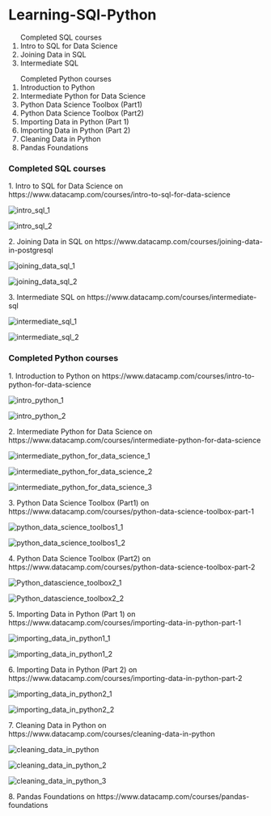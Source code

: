 # Learning-SQl-Python

<ol> Completed SQL courses
  <li> Intro to SQL for Data Science</li>
  <li> Joining Data in SQL </li>
  <li>Intermediate SQL </li>
</ol>
<ol>Completed Python courses
  <li>Introduction to Python</li>
  <li> Intermediate Python for Data Science </li>
  <li> Python Data Science Toolbox (Part1) </li>
  <li> Python Data Science Toolbox (Part2) </li>
  <li>Importing Data in Python (Part 1) </li>
  <li> Importing Data in Python (Part 2) </li>
  <li> Cleaning Data in Python </li>
  <li> Pandas Foundations </li>
  </ol>
  
  
  

### <b>Completed  SQL courses</b>
<p>1. Intro to SQL for Data Science on https://www.datacamp.com/courses/intro-to-sql-for-data-science </p>

![intro_sql_1](https://user-images.githubusercontent.com/9611160/53128879-95f44880-356e-11e9-9588-8c09491837d4.png)

![intro_sql_2](https://user-images.githubusercontent.com/9611160/53129125-6265ee00-356f-11e9-9d4c-3250a6be12bb.png)

<p> 2. Joining Data in SQL on https://www.datacamp.com/courses/joining-data-in-postgresql</p>

![joining_data_sql_1](https://user-images.githubusercontent.com/9611160/53127745-ee761680-356b-11e9-8cb6-98a2c88f0d52.png)

![joining_data_sql_2](https://user-images.githubusercontent.com/9611160/53128383-65f87580-356d-11e9-89b1-2710c0465fee.png)

<p> 3. Intermediate SQL on https://www.datacamp.com/courses/intermediate-sql</p>

![intermediate_sql_1](https://user-images.githubusercontent.com/9611160/53533508-d5d5a580-3b03-11e9-9e47-0683779506c6.png)

![intermediate_sql_2](https://user-images.githubusercontent.com/9611160/53533557-0289bd00-3b04-11e9-8af9-061e2547a745.png)


### <b>Completed  Python courses</b>
<p>1. Introduction to Python on https://www.datacamp.com/courses/intro-to-python-for-data-science</p>

![intro_python_1](https://user-images.githubusercontent.com/9611160/53769172-c5e30a80-3ee3-11e9-967d-472595b45524.png)

![intro_python_2](https://user-images.githubusercontent.com/9611160/53769228-f75bd600-3ee3-11e9-8964-3cb46fef02bc.png)

<p>2. Intermediate Python for Data Science on https://www.datacamp.com/courses/intermediate-python-for-data-science </p>


![intermediate_python_for_data_science_1](https://user-images.githubusercontent.com/9611160/54204210-6cc73800-44dc-11e9-9bbb-a300c3cc8294.png)

![intermediate_python_for_data_science_2](https://user-images.githubusercontent.com/9611160/54204211-6cc73800-44dc-11e9-8876-9c2e26f8850a.png)

![intermediate_python_for_data_science_3](https://user-images.githubusercontent.com/9611160/54204212-6cc73800-44dc-11e9-8a05-2d8e1aee3594.png)

<p> 3. Python Data Science Toolbox (Part1) on https://www.datacamp.com/courses/python-data-science-toolbox-part-1  </p>

![python_data_science_toolbos1_1](https://user-images.githubusercontent.com/9611160/54999921-02cd8900-4fda-11e9-858f-8277ead1a659.png)

![python_data_science_toolbos1_2](https://user-images.githubusercontent.com/9611160/54999923-03661f80-4fda-11e9-9a9e-6fa70e9b8912.png)

<p> 4. Python Data Science Toolbox (Part2) on https://www.datacamp.com/courses/python-data-science-toolbox-part-2</p>

![Python_datascience_toolbox2_1](https://user-images.githubusercontent.com/9611160/56607745-ee4cd280-6611-11e9-9c60-16db4ae5581f.png)

![Python_datascience_toolbox2_2](https://user-images.githubusercontent.com/9611160/56607748-eee56900-6611-11e9-8a89-b677e0e0558b.png)

<p> 5. Importing Data in Python (Part 1) on https://www.datacamp.com/courses/importing-data-in-python-part-1 </p>

![importing_data_in_python1_1](https://user-images.githubusercontent.com/9611160/56608588-c9f1f580-6613-11e9-869e-910e8e9c47c0.png)

![importing_data_in_python1_2](https://user-images.githubusercontent.com/9611160/56608589-c9f1f580-6613-11e9-9c9d-a9106eb8c38f.png)

<p> 6. Importing Data in Python (Part 2) on https://www.datacamp.com/courses/importing-data-in-python-part-2 </p>

![importing_data_in_python2_1](https://user-images.githubusercontent.com/9611160/56609473-dd9e5b80-6615-11e9-9a6a-778ce9bbbdd4.png)

![importing_data_in_python2_2](https://user-images.githubusercontent.com/9611160/56609475-dd9e5b80-6615-11e9-8761-3063ec97d4a4.png)

<p> 7. Cleaning Data in Python on https://www.datacamp.com/courses/cleaning-data-in-python </p>

![cleaning_data_in_python](https://user-images.githubusercontent.com/9611160/56610233-a466eb00-6617-11e9-8839-9d4f16363d81.png)

![cleaning_data_in_python_2](https://user-images.githubusercontent.com/9611160/56610235-a466eb00-6617-11e9-812f-25eef3cd1bef.png)

![cleaning_data_in_python_3](https://user-images.githubusercontent.com/9611160/56610237-a466eb00-6617-11e9-92f3-8d23425642ed.png)

<p> 8. Pandas Foundations on https://www.datacamp.com/courses/pandas-foundations </p>

